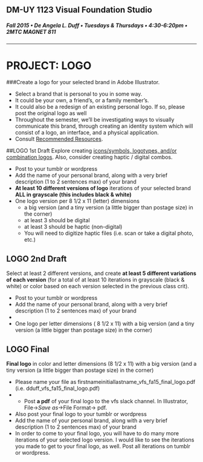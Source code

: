 ## DM-UY 1123 Visual Foundation Studio
##### Fall 2015 • De Angela L. Duff • Tuesdays & Thursdays • 4:30-6:20pm • 2MTC MAGNET 811 
---


# PROJECT: LOGO
###Create a logo for your selected brand in Adobe Illustrator.
* Select a brand that is personal to you in some way. 
* It could be your own, a friend’s, or a family member’s. 
* It could also be a redesign of an existing personal logo. If so, please post the original logo as well
* Throughout the semester, we’ll be investigating ways to visually communicate this brand, through creating an identity system which will consist of a logo, an interface, and a physical application.
* Consult [Recommended Resources](dm1123_vfs_recommended_resources.md).
 
##LOGO 1st Draft 
Explore creating <a href="http://www.logodesignsource.com/types.html" target="_blank">icons/symbols, logotypes, and/or combination logos</a>. Also, consider creating haptic / digital combos.

* Post to your tumblr or wordpress 
* Add the name of your personal brand, along with a very brief description (1 to 2 sentences max) of your brand
* **At least 10 different versions of logo** iterations of your selected brand **ALL in grayscale (this includes black &amp; white)**
* One logo version per 8 1/2 x 11 (letter) dimensions
  * a big version (and a tiny version (a little bigger than postage size) in the corner)
  * at least 3 should be digital
  * at least 3 should be haptic (non-digital) 
  * You will need to digitize haptic files (i.e. scan or take a digital photo, etc.)



## LOGO 2nd Draft 
Select at least 2 different versions, and create
**at least 5 different variations of each version** (for a total of at least 10 iterations in grayscale (black & white) or color based on each version selected in the previous class crit).
* Post to your tumblr or wordpress
* Add the name of your personal brand, along with a very brief description (1 to 2 sentences max) of your brand
*
* One logo per letter dimensions ( 8 1/2 x 11) with a big version (and a tiny version (a little bigger than postage size) in the corner)

## LOGO Final  
**Final logo** in color and letter dimensions (8 1/2 x 11) with a big version (and a tiny version (a little bigger than postage size) in the corner)
* Please name your file as firstnameinitiallastname_vfs_fa15_final_logo.pdf (i.e. dduff_vfs_fa15_final_logo.pdf)
* * Post **a pdf** of your final logo to the vfs slack channel. In Illustrator, File->*Save as*->File Format-> pdf.
* Also post your final logo to your tumblr or wordpress
 * Add the name of your personal brand, along with a very brief description (1 to 2 sentences max) of your brand
 * In order to come to your final logo, you will have to do many more iterations of your selected logo version. I would like to see the iterations you made to get to your final logo, as well. Post all iterations on tumblr or wordpress.




